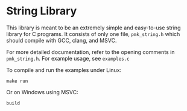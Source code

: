 # String Library

This library is meant to be an extremely simple and easy-to-use string library
for C programs. It consists of only one file, `pmk_string.h` which should
compile with GCC, clang, and MSVC.

For more detailed documentation, refer to the opening comments in
`pmk_string.h`. For example usage, see `examples.c`

To compile and run the examples under Linux:

```
make run
```

Or on Windows using MSVC:

```
build
```
